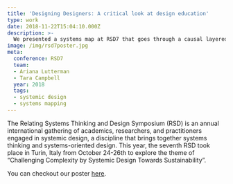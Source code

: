 ```yaml
---
title: 'Designing Designers: A critical look at design education'
type: work
date: 2018-11-22T15:04:10.000Z
description: >-
  We presented a systems map at RSD7 that goes through a causal layered analysis of the design education system, and imagines a different system by shifting the core myth from "independence" to "interdependence."
image: /img/rsd7poster.jpg
meta:
  conference: RSD7
  team:
  - Ariana Lutterman
  - Tara Campbell
  year: 2018
  tags:
  - systemic design
  - systems mapping
---
```


The Relating Systems Thinking and Design Symposium (RSD) is an annual international gathering of academics, researchers, and practitioners engaged in systemic design, a discipline that brings together systems thinking and systems-oriented design. This year, the seventh RSD took place in Turin, Italy from October 24-26th to explore the theme of “Challenging Complexity by Systemic Design Towards Sustainability”.

You can checkout our poster [here](/docs/DesigningDesignersRSD7.pdf).